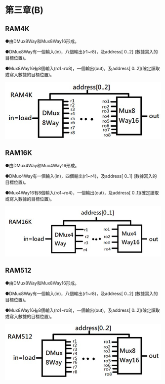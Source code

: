 # 第三章(B)

## RAM4K
●由DMux8Way和Mux8Way16形成。

●DMux8Way有一個輸入(in)，八個輸出(r1~r8)，及address\[ 0..2\]
(數據寫入的目標位置)。

●Mux8Way16有8個輸入(ro1~ro8)，一個輸出(out)，及address\[ 0..2\](確定讀取或寫入數據的目標位置)。

![Alt text](image.png)


## RAM16K
●由DMux4Way和Mux4Way16形成。

●DMux4Way有一個輸入(in)，四個輸出(r1~r4)，及address\[ 0..1\]
(數據寫入的目標位置)。

●Mux4Way16有8個輸入(ro1~ro4)，一個輸出(out)，及address\[ 0..1\](確定讀取或寫入數據的目標位置)。

![Alt text](image-1.png)

## RAM512
●由DMux8Way和Mux8Way16形成。

●DMux8Way有一個輸入(in)，八個輸出(r1~r8)，及address\[ 0..2\]
(數據寫入的目標位置)。

●Mux8Way16有8個輸入(ro1~ro8)，一個輸出(out)，及address\[ 0..2\](確定讀取或寫入數據的目標位置)。

![Alt text](image-2.png)